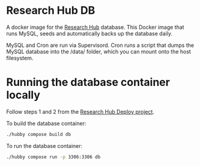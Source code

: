 # Research Hub DB
A docker image for the [Research Hub](https://research-hub.auckland.ac.nz/) database. This Docker image that runs MySQL, seeds and automatically backs up the database daily.

MySQL and Cron are run via Supervisord. Cron runs a script that dumps the MySQL database into the /data/ folder, which you can mount onto the host filesystem.

# Running the database container locally
Follow steps 1 and 2 from the [Research Hub Deploy project](https://github.com/UoA-eResearch/research-hub-deploy#research-hub-deploy).

To build the database container:
```bash
./hubby compose build db
```

To run the database container:
```bash
./hubby compose run -p 3306:3306 db
```
